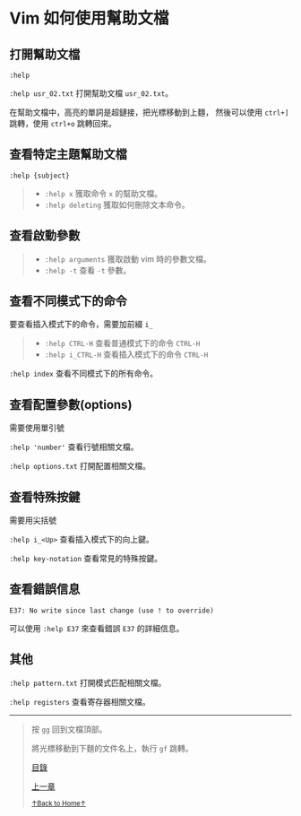 # Vim 如何使用幫助文檔

## 打開幫助文檔

```
:help
```

`:help usr_02.txt` 打開幫助文檔 `usr_02.txt`。

在幫助文檔中，高亮的單詞是超鏈接，把光標移動到上麵，
然後可以使用 `ctrl+]` 跳轉，使用 `ctrl+o` 跳轉回來。

## 查看特定主題幫助文檔

```
:help {subject}
```

> * `:help x` 獲取命令 `x` 的幫助文檔。
> * `:help deleting` 獲取如何刪除文本命令。

## 查看啟動參數

> * `:help arguments` 獲取啟動 vim 時的參數文檔。
> * `:help -t` 查看 `-t` 參數。

## 查看不同模式下的命令

要查看插入模式下的命令，需要加前綴 `i_`

> * `:help CTRL-H` 查看普通模式下的命令 `CTRL-H`
> * `:help i_CTRL-H` 查看插入模式下的命令 `CTRL-H`

`:help index`  查看不同模式下的所有命令。

## 查看配置參數(options)

需要使用單引號

`:help 'number'` 查看行號相關文檔。

`:help options.txt` 打開配置相關文檔。

## 查看特殊按鍵

需要用尖括號

`:help i_<Up>` 查看插入模式下的向上鍵。

`:help key-notation` 查看常見的特殊按鍵。

## 查看錯誤信息

```
E37: No write since last change (use ! to override)
```

可以使用 `:help E37` 來查看錯誤 `E37` 的詳細信息。

## 其他

`:help pattern.txt` 打開模式匹配相關文檔。

`:help registers` 查看寄存器相關文檔。

* * *

> 按 `gg` 回到文檔頂部。
>
> 將光標移動到下麵的文件名上，執行 `gf` 跳轉。
>
> [目錄](README.md)
>
> [上一章](README_vim_1.8_buffer.md)
>
> <a href='https://github.com/MDGSF/MyVim'><small>↑Back to Home↑</small></a>

